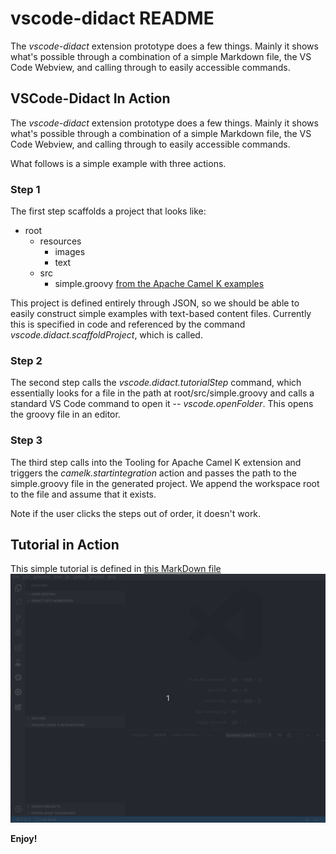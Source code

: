 # vscode-didact README  

The *vscode-didact* extension prototype does a few things. Mainly it shows what's possible through a combination of a simple Markdown file, the VS Code Webview, and calling through to easily accessible commands.

## VSCode-Didact In Action

The *vscode-didact* extension prototype does a few things. Mainly it shows what's possible through a combination of a simple Markdown file, the VS Code Webview, and calling through to easily accessible commands.

What follows is a simple example with three actions. 

### Step 1

The first step scaffolds a project that looks like:

* root
  * resources
    * images
    * text
  * src
    * simple.groovy [from the Apache Camel K examples](https://github.com/apache/camel-k/blob/master/examples/simple.groovy)

This project is defined entirely through JSON, so we should be able to easily construct simple examples with text-based content files. Currently this is specified in code and referenced by the command *vscode.didact.scaffoldProject*, which is called.

### Step 2

The second step calls the *vscode.didact.tutorialStep* command, which essentially looks for a file in the path at root/src/simple.groovy and calls a standard VS Code command to open it -- *vscode.openFolder*. This opens the groovy file in an editor.

### Step 3

The third step calls into the Tooling for Apache Camel K extension and triggers the *camelk.startintegration* action and passes the path to the simple.groovy file in the generated project. We append the workspace root to the file and assume that it exists.

Note if the user clicks the steps out of order, it doesn't work. 

## Tutorial in Action

This simple tutorial is defined in [this MarkDown file](./src/tutorial2.md)
![Animated GIF of Tutorial](./images/didact-camelk-simple-tutorial.gif)

**Enjoy!**
